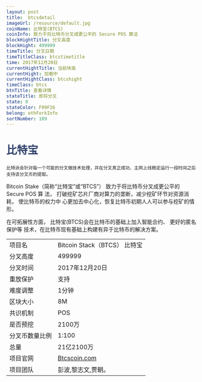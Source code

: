 ```yaml
---
layout: post
title:  btcsdetail
imageUrl: /resource/default.jpg
coinName: 比特宝(BTCS)
coinInfo: 致力于将比特币分叉成更公平的 Secure POS 算法
blockHightTitle: 分叉高度
blockHight: 499999
timeTitle: 分叉日期
timeTitleClass: btcstimetitle
time: 2017年12月20日
currentHightTitle: 当前块高
currentHight: 加载中
currentHightClass: btcshight
timeClass: btcs
btnTitle: 查看详情
stateTitle: 即将分叉
state: 0
stateColor: F99F26
belong: ethForkInfo
sortNumber: 189
---
```

<h1 style="color: #2F416A">比特宝</h1>
<small>比特派会针对每一个可能的分叉做技术处理，并在分叉真正成功、主网上线稳定运行一段时间之后支持该分叉币的提取。
</small>
<p>Bitcoin Stake（简称“比特宝”或“BTCS”） 致力于将比特币分叉成更公平的 Secure POS 算
   法， 打破挖矿芯片厂商对算力的垄断，减少挖矿环节对资源消耗， 使比特币的权力中
   心更加去中心化，恢复比特币初期人人可以参与挖矿的情形。
</p>
<p>在可拓展性方面， 比特宝(BTCS)会在比特币的基础上加入智能合约、 更好的匿名保护等
   技术，在比特币现有基础上构建有异于比特币的解决方案。
</p>
<table class="center">
  <tbody>
    <tr>
        <td class="tablehalf">项目名</td>
        <td class="tablehalf">Bitcoin Stack（BTCS） 比特宝</td>
    </tr>
    <tr>
        <td>分叉高度</td>
        <td>499999</td>
    </tr>
    <tr>
        <td>分叉时间</td>
        <td>2017年12月20日</td>
    </tr>
    <tr>
        <td>重放保护</td>
        <td>支持</td>
    </tr>
    <tr>
        <td>难度调整</td>
        <td>1分钟</td>
    </tr>
    <tr>
        <td>区块大小</td>
        <td>8M</td>
    </tr>
    <tr>
        <td>共识机制</td>
        <td>POS</td>
    </tr>
    <tr>
        <td>是否预挖</td>
        <td>2100万</td>
    </tr>
    <tr>
        <td>分叉币数量比例</td>
        <td>1:100</td>
    </tr>
    <tr>
        <td>总量</td>
        <td>21亿2100万</td>
    </tr>
    <tr>
        <td>项目官网</td>
        <td><a href="http://www.Btcscoin.com/" target="_blank">Btcscoin.com</a></td>
    </tr>
    <tr>
        <td>项目团队</td>
        <td>彭波,黎志文,贾朝。</td>
    </tr>
  </tbody>
</table>